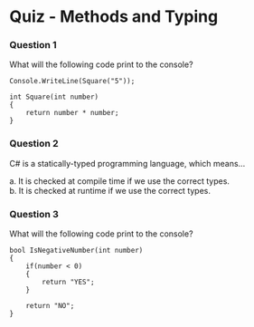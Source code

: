 # Quiz - Methods and Typing

### Question 1
What will the following code print to the console?<br>

```
Console.WriteLine(Square("5"));

int Square(int number)
{
	return number * number;
}
```

### Question 2
C# is a statically-typed programming language, which means...<br>

a. It is checked at compile time if we use the correct types.<br>
b. It is checked at runtime if we use the correct types.<br>

### Question 3
What will the following code print to the console?<br>

```
bool IsNegativeNumber(int number)
{
	if(number < 0)
	{
		return "YES";
	}

	return "NO";
}
```